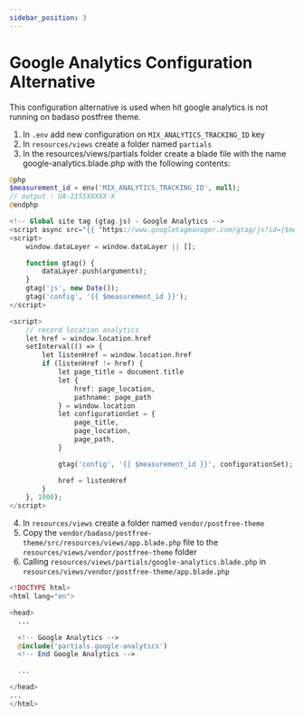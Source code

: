 ```yaml
---
sidebar_position: 3
---
```


# Google Analytics Configuration Alternative

This configuration alternative is used when hit google analytics is not running on badaso postfree theme.

1. In `.env` add new configuration on `MIX_ANALYTICS_TRACKING_ID` key
2. In `resources/views` create a folder named `partials`
3. In the resources/views/partials folder create a blade file with the name google-analytics.blade.php with the following contents:

```php
@php
$measurement_id = env('MIX_ANALYTICS_TRACKING_ID', null);
// output : UA-2155XXXXX-X
@endphp

<!-- Global site tag (gtag.js) - Google Analytics -->
<script async src="{{ "https://www.googletagmanager.com/gtag/js?id={$measurement_id}" }}"></script>
<script>
    window.dataLayer = window.dataLayer || [];

    function gtag() {
        dataLayer.push(arguments);
    }
    gtag('js', new Date());
    gtag('config', '{{ $measurement_id }}');
</script>

<script>
    // record location analytics
    let href = window.location.href
    setInterval(() => {
        let listenHref = window.location.href
        if (listenHref != href) {
            let page_title = document.title
            let {
                href: page_location,
                pathname: page_path
            } = window.location
            let configurationSet = {
                page_title,
                page_location,
                page_path,
            }

            gtag('config', '{{ $measurement_id }}', configurationSet);

            href = listenHref
        }
    }, 1000);
</script>

```

4. In `resources/views` create a folder named `vendor/postfree-theme`
5. Copy the `vendor/badaso/postfree-theme/src/resources/views/app.blade.php` file to the `resources/views/vendor/postfree-theme` folder
6. Calling `resources/views/partials/google-analytics.blade.php` in `resources/views/vendor/postfree-theme/app.blade.php`

```php
<!DOCTYPE html>
<html lang="en">

<head>
  ...

  <!-- Google Analytics -->
  @include('partials.google-analytics')
  <!-- End Google Analytics -->

  ...

</head>
...
</html>
```




